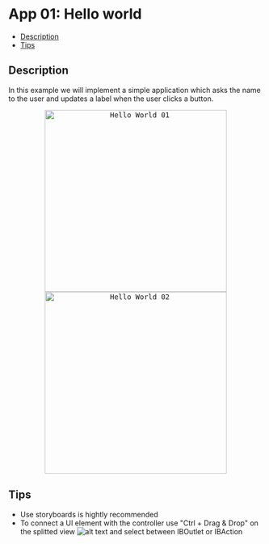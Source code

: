 # App 01: Hello world

* [Description](#description)
* [Tips](#tips) 

## Description
In this example we will implement a simple application which asks the name to the user and updates a label when the user clicks a button.

<div style="text-align:center">
  <kbd><img src="https://github.com/esanchezaltran/iOS-workshop/blob/master/Images/helloworld1.png" alt="Hello World 01" width="360" ></kbd>
  <kbd><img src="https://github.com/esanchezaltran/iOS-workshop/blob/master/Images/helloworld2.png" alt="Hello World 02" width="360" ></kbd>
</div>

## Tips

* Use storyboards is hightly recommended
* To connect a UI element with the controller use "Ctrl + Drag & Drop" on the splitted view ![alt text][split] and select between IBOutlet or IBAction

[split]: https://github.com/esanchezaltran/iOS-workshop/blob/master/Images/split.png "Split view mode button"
